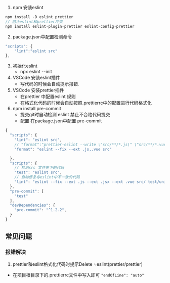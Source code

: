 1. npm 安装eslint
```js
npm install -D eslint prettier 
// 防止eslint和prettier冲突
npm install eslint-plugin-prettier eslint-config-prettier
```
2. package.json中配置检测命令
```js
"scripts": {
    "lint":"eslint src"
},
```
3. 初始化eslint 
    - npx eslint --init
4. VSCode 安装eslint插件
    - 写代码的时候会自动提示报错.
5. VSCode 安装prettier插件
    - 在prettier 中配置eslint 规则
    - 在格式化代码的时候会自动按照.prettierrc中的配置进行代码格式化
6. npm install pre-commit 
    - 提交git时自动检测 eslint 禁止不合格代码提交
    - 配置 在package.json中配置 pre-commit 
``` js
{
  "scripts": {
    "lint": "eslint src",
    // "format":"prettier-eslint --write \"src/**/*.js\" \"src/**/*.vue\""
    "format": "eslint --fix --ext .js,.vue src"

  },
  "scripts": {
    // 检测src 文件夹下的代码
    "test": "eslint src",
    // 自动修复与eslint中不一致的代码
    "lint": "eslint --fix --ext .js --ext .jsx --ext .vue src/ test/unit", 
  },
  "pre-commit": [
    "test"
  ],
  "devDependencies": {
    "pre-commit": "^1.2.2",
  }
}

```

## 常见问题

### 报错解决
1. prettier和eslint格式化代码时提示Delete `␍`eslint(prettier/prettier)
- 在项目根目录下的.prettierrc文件中写入即可 `"endOfLine": "auto"`
